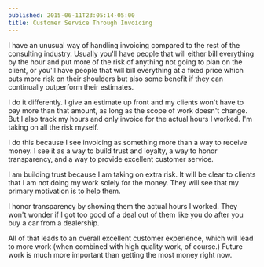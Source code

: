 ```yaml
---
published: 2015-06-11T23:05:14-05:00
title: Customer Service Through Invoicing
---
```

I have an unusual way of handling invoicing compared to the rest of the consulting industry. Usually you'll have people that will either bill everything by the hour and put more of the risk of anything not going to plan on the client, or you'll have people that will bill everything at a fixed price which puts more risk on their shoulders but also some benefit if they can continually outperform their estimates.

I do it differently. I give an estimate up front and my clients won't have to pay more than that amount, as long as the scope of work doesn't change. But I also track my hours and only invoice for the actual hours I worked. I'm taking on all the risk myself.

I do this because I see invoicing as something more than a way to receive money. I see it as a way to build trust and loyalty, a way to honor transparency, and a way to provide excellent customer service.

I am building trust because I am taking on extra risk. It will be clear to clients that I am not doing my work solely for the money. They will see that my primary motivation is to help them.

I honor transparency by showing them the actual hours I worked. They won't wonder if I got too good of a deal out of them like you do after you buy a car from a dealership.

All of that leads to an overall excellent customer experience, which will lead to more work (when combined with high quality work, of course.) Future work is much more important than getting the most money right now.